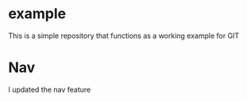 # example

This is a simple repository that functions as a working example for GIT

# Nav

I updated the nav feature
